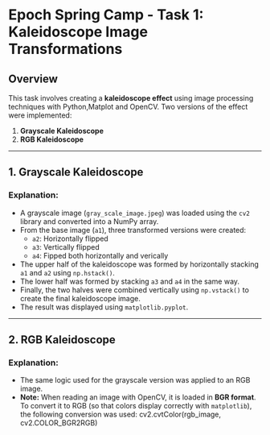 # Epoch Spring Camp - Task 1: Kaleidoscope Image Transformations

## Overview

This task involves creating a **kaleidoscope effect** using image processing techniques with Python,Matplot and OpenCV. Two versions of the effect were implemented:

1. **Grayscale Kaleidoscope**
2. **RGB Kaleidoscope**

---

## 1. Grayscale Kaleidoscope

### Explanation:

- A grayscale image (`gray_scale_image.jpeg`) was loaded using the `cv2` library and converted into a NumPy array.
- From the base image (`a1`), three transformed versions were created:
  - `a2`: Horizontally flipped
  - `a3`: Vertically flipped 
  - `a4`: Fipped both horizontally and verically
- The upper half of the kaleidoscope was formed by horizontally stacking `a1` and `a2` using `np.hstack()`.
- The lower half was formed by stacking `a3` and `a4` in the same way.
- Finally, the two halves were combined vertically using `np.vstack()` to create the final kaleidoscope image.
- The result was displayed using `matplotlib.pyplot`.

---

## 2. RGB Kaleidoscope

### Explanation:

- The same logic used for the grayscale version was applied to an RGB image.
- **Note:** When reading an image with OpenCV, it is loaded in **BGR format**. To convert it to RGB (so that colors display correctly with `matplotlib`), the following conversion was used:
   cv2.cvtColor(rgb_image, cv2.COLOR_BGR2RGB)
